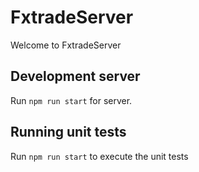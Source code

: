 # FxtradeServer

Welcome to FxtradeServer

## Development server

Run `npm run start` for server.

## Running unit tests

Run `npm run start` to execute the unit tests
